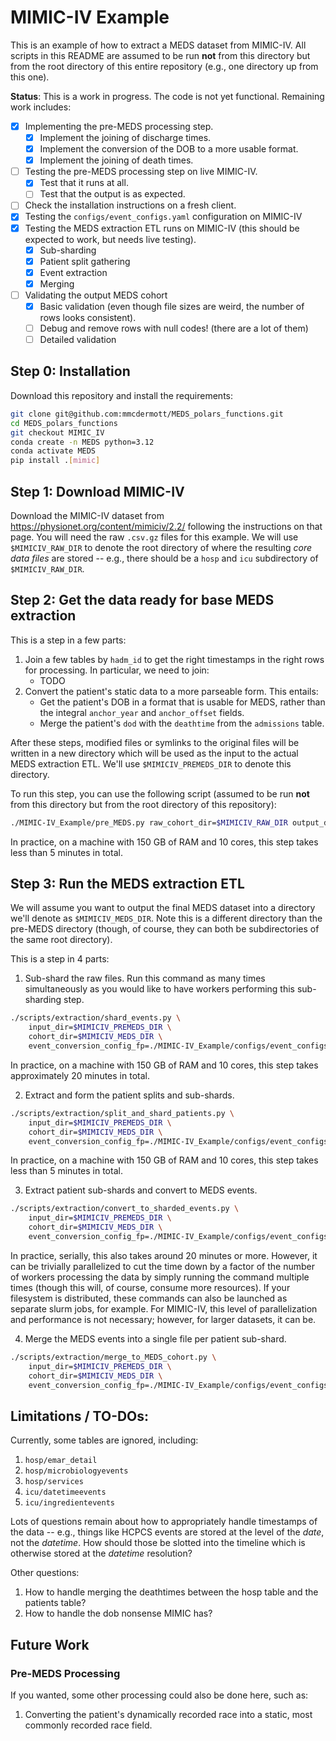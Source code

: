 # MIMIC-IV Example

This is an example of how to extract a MEDS dataset from MIMIC-IV. All scripts in this README are assumed to
be run **not** from this directory but from the root directory of this entire repository (e.g., one directory
up from this one).

**Status**: This is a work in progress. The code is not yet functional. Remaining work includes:

- [x] Implementing the pre-MEDS processing step.
  - [x] Implement the joining of discharge times.
  - [x] Implement the conversion of the DOB to a more usable format.
  - [x] Implement the joining of death times.
- [ ] Testing the pre-MEDS processing step on live MIMIC-IV.
  - [x] Test that it runs at all.
  - [ ] Test that the output is as expected.
- [ ] Check the installation instructions on a fresh client.
- [x] Testing the `configs/event_configs.yaml` configuration on MIMIC-IV
- [x] Testing the MEDS extraction ETL runs on MIMIC-IV (this should be expected to work, but needs
  live testing).
  - [x] Sub-sharding
  - [x] Patient split gathering
  - [x] Event extraction
  - [x] Merging
- [ ] Validating the output MEDS cohort
  - [x] Basic validation (even though file sizes are weird, the number of rows looks consistent).
  - [ ] Debug and remove rows with null codes! (there are a lot of them)
  - [ ] Detailed validation

## Step 0: Installation

Download this repository and install the requirements:

```bash
git clone git@github.com:mmcdermott/MEDS_polars_functions.git
cd MEDS_polars_functions
git checkout MIMIC_IV
conda create -n MEDS python=3.12
conda activate MEDS
pip install .[mimic]
```

## Step 1: Download MIMIC-IV

Download the MIMIC-IV dataset from https://physionet.org/content/mimiciv/2.2/ following the instructions on
that page. You will need the raw `.csv.gz` files for this example. We will use `$MIMICIV_RAW_DIR` to denote
the root directory of where the resulting _core data files_ are stored -- e.g., there should be a `hosp` and
`icu` subdirectory of `$MIMICIV_RAW_DIR`.

## Step 2: Get the data ready for base MEDS extraction

This is a step in a few parts:

1. Join a few tables by `hadm_id` to get the right timestamps in the right rows for processing. In
   particular, we need to join:
   - TODO
2. Convert the patient's static data to a more parseable form. This entails:
   - Get the patient's DOB in a format that is usable for MEDS, rather than the integral `anchor_year` and
     `anchor_offset` fields.
   - Merge the patient's `dod` with the `deathtime` from the `admissions` table.

After these steps, modified files or symlinks to the original files will be written in a new directory which
will be used as the input to the actual MEDS extraction ETL. We'll use `$MIMICIV_PREMEDS_DIR` to denote this
directory.

To run this step, you can use the following script (assumed to be run **not** from this directory but from the
root directory of this repository):

```bash
./MIMIC-IV_Example/pre_MEDS.py raw_cohort_dir=$MIMICIV_RAW_DIR output_dir=$MIMICIV_PREMEDS_DIR
```

In practice, on a machine with 150 GB of RAM and 10 cores, this step takes less than 5 minutes in total.

## Step 3: Run the MEDS extraction ETL

We will assume you want to output the final MEDS dataset into a directory we'll denote as `$MIMICIV_MEDS_DIR`.
Note this is a different directory than the pre-MEDS directory (though, of course, they can both be
subdirectories of the same root directory).

This is a step in 4 parts:

1. Sub-shard the raw files. Run this command as many times simultaneously as you would like to have workers
   performing this sub-sharding step.

```bash
./scripts/extraction/shard_events.py \
    input_dir=$MIMICIV_PREMEDS_DIR \
    cohort_dir=$MIMICIV_MEDS_DIR \
    event_conversion_config_fp=./MIMIC-IV_Example/configs/event_configs.yaml
```

In practice, on a machine with 150 GB of RAM and 10 cores, this step takes approximately 20 minutes in total.

2. Extract and form the patient splits and sub-shards.

```bash
./scripts/extraction/split_and_shard_patients.py \
    input_dir=$MIMICIV_PREMEDS_DIR \
    cohort_dir=$MIMICIV_MEDS_DIR \
    event_conversion_config_fp=./MIMIC-IV_Example/configs/event_configs.yaml
```

In practice, on a machine with 150 GB of RAM and 10 cores, this step takes less than 5 minutes in total.

3. Extract patient sub-shards and convert to MEDS events.

```bash
./scripts/extraction/convert_to_sharded_events.py \
    input_dir=$MIMICIV_PREMEDS_DIR \
    cohort_dir=$MIMICIV_MEDS_DIR \
    event_conversion_config_fp=./MIMIC-IV_Example/configs/event_configs.yaml
```

In practice, serially, this also takes around 20 minutes or more. However, it can be trivially parallelized to
cut the time down by a factor of the number of workers processing the data by simply running the command
multiple times (though this will, of course, consume more resources). If your filesystem is distributed, these
commands can also be launched as separate slurm jobs, for example. For MIMIC-IV, this level of parallelization
and performance is not necessary; however, for larger datasets, it can be.

4. Merge the MEDS events into a single file per patient sub-shard.

```bash
./scripts/extraction/merge_to_MEDS_cohort.py \
    input_dir=$MIMICIV_PREMEDS_DIR \
    cohort_dir=$MIMICIV_MEDS_DIR \
    event_conversion_config_fp=./MIMIC-IV_Example/configs/event_configs.yaml
```

## Limitations / TO-DOs:

Currently, some tables are ignored, including:

1. `hosp/emar_detail`
2. `hosp/microbiologyevents`
3. `hosp/services`
4. `icu/datetimeevents`
5. `icu/ingredientevents`

Lots of questions remain about how to appropriately handle timestamps of the data -- e.g., things like HCPCS
events are stored at the level of the _date_, not the _datetime_. How should those be slotted into the
timeline which is otherwise stored at the _datetime_ resolution?

Other questions:

1. How to handle merging the deathtimes between the hosp table and the patients table?
2. How to handle the dob nonsense MIMIC has?

## Future Work

### Pre-MEDS Processing

If you wanted, some other processing could also be done here, such as:

1. Converting the patient's dynamically recorded race into a static, most commonly recorded race field.

